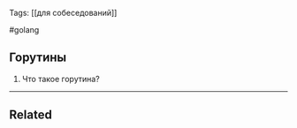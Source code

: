 Tags: [[для собеседований]]

#golang 



## Горутины



1. Что такое горутина?

	
	
	
	
	
	
	
	
	
	
	


---


## Related


